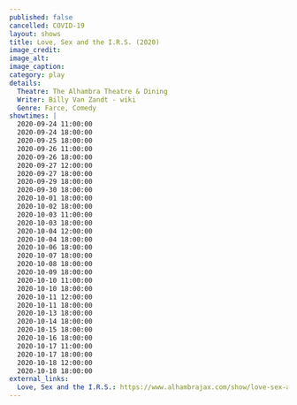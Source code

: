 ```yaml
---
published: false
cancelled: COVID-19
layout: shows
title: Love, Sex and the I.R.S. (2020)
image_credit: 
image_alt:
image_caption:
category: play
details:
  Theatre: The Alhambra Theatre & Dining
  Writer: Billy Van Zandt - wiki
  Genre: Farce, Comedy
showtimes: |
  2020-09-24 11:00:00
  2020-09-24 18:00:00
  2020-09-25 18:00:00
  2020-09-26 11:00:00
  2020-09-26 18:00:00
  2020-09-27 12:00:00
  2020-09-27 18:00:00
  2020-09-29 18:00:00
  2020-09-30 18:00:00
  2020-10-01 18:00:00
  2020-10-02 18:00:00
  2020-10-03 11:00:00
  2020-10-03 18:00:00
  2020-10-04 12:00:00
  2020-10-04 18:00:00
  2020-10-06 18:00:00
  2020-10-07 18:00:00
  2020-10-08 18:00:00
  2020-10-09 18:00:00
  2020-10-10 11:00:00
  2020-10-10 18:00:00
  2020-10-11 12:00:00
  2020-10-11 18:00:00
  2020-10-13 18:00:00
  2020-10-14 18:00:00
  2020-10-15 18:00:00
  2020-10-16 18:00:00
  2020-10-17 11:00:00
  2020-10-17 18:00:00
  2020-10-18 12:00:00
  2020-10-18 18:00:00
external_links:
  Love, Sex and the I.R.S.: https://www.alhambrajax.com/show/love-sex-and-the-irs/
---
```

